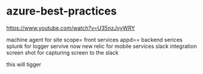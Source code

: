 # azure-best-practices

https://www.youtube.com/watch?v=U35nzJvyWRY

machine agent for site scope= front services
appd== backend serices
splunk for logger
servive now 
new relic for mobile services 
slack integration
screen shot for capturing screen to the slack

this will tigger 
